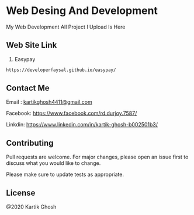 # Web Desing And Development
My Web Development All Project I Upload Is Here 

## Web Site Link

1. Easypay

```bash
https://developerfaysal.github.io/easypay/
```



## Contact Me
Email : kartikghosh4411@gmail.com

Facebook: https://www.facebook.com/rd.durjoy.7587/ 

Linkdin: https://www.linkedin.com/in/kartik-ghosh-b002501b3/



## Contributing
Pull requests are welcome. For major changes, please open an issue first to discuss what you would like to change.

Please make sure to update tests as appropriate.

## License
@2020 Kartik Ghosh
